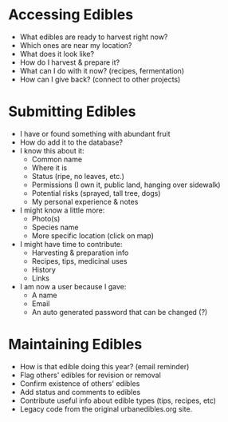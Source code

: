 Accessing Edibles
=================

* What edibles are ready to harvest right now?
* Which ones are near my location?
* What does it look like?
* How do I harvest & prepare it?
* What can I do with it now? (recipes, fermentation)
* How can I give back? (connect to other projects)

Submitting Edibles
==================

* I have or found something with abundant fruit
* How do add it to the database?
* I know this about it:
  - Common name
  - Where it is
  - Status (ripe, no leaves, etc.)
  - Permissions (I own it, public land, hanging over sidewalk)
  - Potential risks (sprayed, tall tree, dogs)
  - My personal experience & notes
* I might know a little more:
  - Photo(s)
  - Species name
  - More specific location (click on map)
* I might have time to contribute:
  - Harvesting & preparation info
  - Recipes, tips, medicinal uses
  - History
  - Links
* I am now a user because I gave:
  - A name
  - Email
  - An auto generated password that can be changed (?)

Maintaining Edibles
===================
* How is that edible doing this year? (email reminder)
* Flag others' edibles for revision or removal
* Confirm existence of others' edibles
* Add status and comments to edibles
* Contribute useful info about edible types (tips, recipes, etc)
* Legacy code from the original urbanedibles.org site.